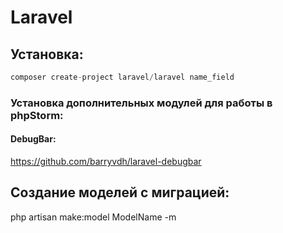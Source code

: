 # Laravel
## Установка:
```php
composer create-project laravel/laravel name_field
```
### Установка дополнительных модулей для работы в phpStorm:
#### DebugBar:
  https://github.com/barryvdh/laravel-debugbar
  
 
 
## Создание моделей с миграцией:
php artisan make:model ModelName -m


